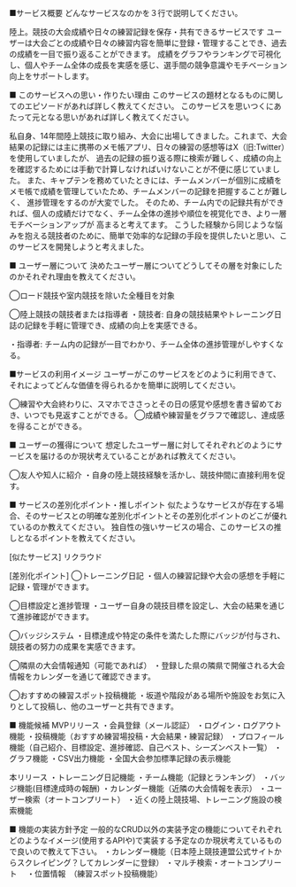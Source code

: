 ■サービス概要
どんなサービスなのかを３行で説明してください。

陸上。競技の大会成績や日々の練習記録を保存・共有できるサービスです
ユーザーは大会ごとの成績や日々の練習内容を簡単に登録・管理することでき、過去の成績を一目で振り返ることができます。
成績をグラフやランキングで可視化し、個人やチーム全体の成長を実感を感じ、選手間の競争意識やモチベーション向上をサポートします。

■ このサービスへの思い・作りたい理由
このサービスの題材となるものに関してのエピソードがあれば詳しく教えてください。
このサービスを思いつくにあたって元となる思いがあれば詳しく教えてください。

私自身、14年間陸上競技に取り組み、大会に出場してきました。これまで、大会結果の記録には主に携帯のメモ帳アプリ、日々の練習の感想等はX（旧:Twitter）を使用していましたが、
過去の記録の振り返る際に検索が難しく、成績の向上を確認するためには手動で計算しなければいけないことが不便に感じていました。
また、キャプテンを務めていたときには、チームメンバーが個別に成績をメモ帳で成績を管理していたため、チームメンバーの記録を把握することが難しく、
進捗管理をするのが大変でした。
そのため、チーム内での記録共有ができれば、個人の成績だけでなく、チーム全体の進捗や順位を視覚化でき、より一層モチベーションアップが
高まると考えてます。
こうした経験から同じような悩みを抱える競技者のために、簡単で効率的な記録の手段を提供したいと思い、このサービスを開発しようと考えました。

■ ユーザー層について
決めたユーザー層についてどうしてその層を対象にしたのかそれぞれ理由を教えてください。

◯ロード競技や室内競技を除いた全種目を対象

◯陸上競技の競技者または指導者
 ・競技者:
   自身の競技結果やトレーニング日誌の記録を手軽に管理でき、成績の向上を実感できる。

 ・指導者:
   チーム内の記録が一目でわかり、チーム全体の進捗管理がしやすくなる。

■サービスの利用イメージ
ユーザーがこのサービスをどのように利用できて、それによってどんな価値を得られるかを簡単に説明してください。

◯練習や大会終わりに、スマホでささっとその日の感覚や感想を書き留めておき、いつでも見返すことができる。
◯成績や練習量をグラフで確認し、達成感を得ることができる。

■ ユーザーの獲得について
想定したユーザー層に対してそれぞれどのようにサービスを届けるのか現状考えていることがあれば教えてください。

◯友人や知人に紹介
 ・自身の陸上競技経験を活かし、競技仲間に直接利用を促す。

■ サービスの差別化ポイント・推しポイント
似たようなサービスが存在する場合、そのサービスとの明確な差別化ポイントとその差別化ポイントのどこが優れているのか教えてください。
独自性の強いサービスの場合、このサービスの推しとなるポイントを教えてください。

[似たサービス] リクラウド

[差別化ポイント]
◯トレーニング日記
・個人の練習記録や大会の感想を手軽に記録・管理ができます。

◯目標設定と進捗管理
・ユーザー自身の競技目標を設定し、大会の結果を通じて進捗確認ができます。

◯バッジシステム
・目標達成や特定の条件を満たした際にバッジが付与され、競技者の努力の成果を実感できます。

◯隣県の大会情報通知（可能であれば）
・登録した県の隣県で開催される大会情報をカレンダーを通じて確認できます。

◯おすすめの練習スポット投稿機能
・坂道や階段がある場所や施設をお気に入りとして投稿し、他のユーザーと共有できます。

■ 機能候補
MVPリリース
・会員登録（メール認証）
・ログイン・ログアウト機能
・投稿機能（おすすめ練習場投稿・大会結果・練習記録）
・プロフィール機能（自己紹介、目標設定、進捗確認、自己ベスト、シーズンベスト一覧）
・グラフ機能
・CSV出力機能
・全国大会参加標準記録の表示機能

本リリース
・トレーニング日記機能
・チーム機能（記録とランキング）
・バッジ機能(目標達成時の報酬)
・カレンダー機能（近隣の大会情報を表示）
・ユーザー検索（オートコンプリート）
・近くの陸上競技場、トレーニング施設の検索機能

■ 機能の実装方針予定
一般的なCRUD以外の実装予定の機能についてそれぞれどのようなイメージ(使用するAPIや)で実装する予定なのか現状考えているもので良いので教えて下さい。
・カレンダー機能（日本陸上競技連盟公式サイトからスクレイピング？してカレンダーに登録）
・マルチ検索・オートコンプリート　
・位置情報　（練習スポット投稿機能）
